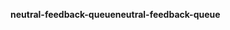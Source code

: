 <span data-ttu-id="733f2-101">**neutral-feedback-queue**</span><span class="sxs-lookup"><span data-stu-id="733f2-101">**neutral-feedback-queue**</span></span>